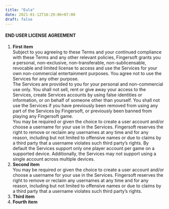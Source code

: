 ```yaml
---
title: "Eula"
date: 2021-01-12T16:29:06+07:00
draft: false
---
```

#### END USER LICENSE AGREEMENT

1. __First item__  
Subject to you agreeing to these Terms and your continued compliance with these Terms and any other relevant policies, Fingersoft grants you a personal, non-exclusive, non-transferable, non-sublicensable, revocable and limited license to access and use the Services for your own non-commercial entertainment purposes. You agree not to use the Services for any other purpose.  
The Services are provided to you for your personal and non-commercial use only. You shall not sell, rent or give away your access to the Services, create Services accounts by using false identities or information, or on behalf of someone other than yourself. You shall not use the Services if you have previously been removed from using any part of the Services by Fingersoft, or previously been banned from playing any Fingersoft game.  
You may be required or given the choice to create a user account and/or choose a username for your use in the Services. Fingersoft reserves the right to remove or reclaim any usernames at any time and for any reason, including but not limited to offensive names or due to claims by a third party that a username violates such third party’s rights.
By default the Services support only one player account per game on a supported device. Additionally, the Services may not support using a single account across multiple devices.
2. __Second item__  
You may be required or given the choice to create a user account and/or choose a username for your use in the Services. Fingersoft reserves the right to remove or reclaim any usernames at any time and for any reason, including but not limited to offensive names or due to claims by a third party that a username violates such third party’s rights.
3. __Third item__
4. __Fourth item__  

